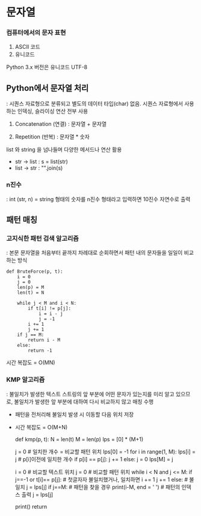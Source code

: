 # 문자열

### 컴퓨터에서의 문자 표현
1. ASCII 코드
2. 유니코드

Python 3.x 버전은 유니코드 UTF-8

## Python에서 문자열 처리

: 시퀀스 자료형으로 분류되고 별도의 데이터 타입(char) 없음. 
시퀀스 자료형에서 사용하는 인덱싱, 슬라이싱 연산 전부 사용

1. Concatenation (연결) : 문자열 + 문자열

2. Repetition (반복) : 문자열 * 숫자

list 와 string 을 넘나들며 다양한 메서드나 연산 활용

- str -> list : s = list(str)
- list -> str : "".join(s)

### n진수
: int (str, n) = string 형태의 숫자를 n진수 형태라고 입력하면 10진수 자연수로 출력

## 패턴 매칭

### 고지식한 패턴 검색 알고리즘

: 본문 문자열을 처음부터 끝까지 차례대로 순회하면서 패턴 내의 문자들을 일일이 비교하는 방식

    def BruteForce(p, t):
        i = 0
        j = 0
        len(p) = M
        len(t) = N

        while j < M and i < N:
            if t[i] != p[j]:
                i = i - j
                j = -1
            i += 1
            j += 1
        if j == M:
            return i - M
        else:
            return -1
시간 복잡도 = O(MN)

### KMP 알고리즘
: 불일치가 발생한 텍스트 스트링의 앞 부분에 어떤 문자가 있는지를 미리 알고 있으므로,
불일치가 발생한 앞 부분에 대하여 다시 비교하지 않고 매칭 수행

- 패턴을 전처리해 불일치 발생 시 이동할 다음 위치 저장
  
- 시간 복잡도 = O(M+N)


    def kmp(p, t):
    N = len(t)
    M = len(p)
    lps = [0] * (M+1)

    j = 0                   # 일치한 개수 = 비교할 패턴 위치
    lps[0] = -1
    for i in range(1, M):
        lps[i] = j          # p[i]이전에 일치한 개수
        if p[i] == p[j]:
            j += 1
        else:
            j = 0
    lps[M] = j

    i = 0   # 비교할 텍스트 위치
    j = 0   # 비교할 패턴 위치
    while i < N and j <= M:
        if j==-1 or t[i]== p[j]:     # 첫글자자 불일치했거나, 일치하면
            i += 1
            j += 1
        else:                        # 불일치
            j = lps[j]
        if j==M:                     # 패턴을 찾을 경우
            print(i-M, end = ' ')    # 패턴의 인덱스 출력
            j = lps[j]

    print()
    return

